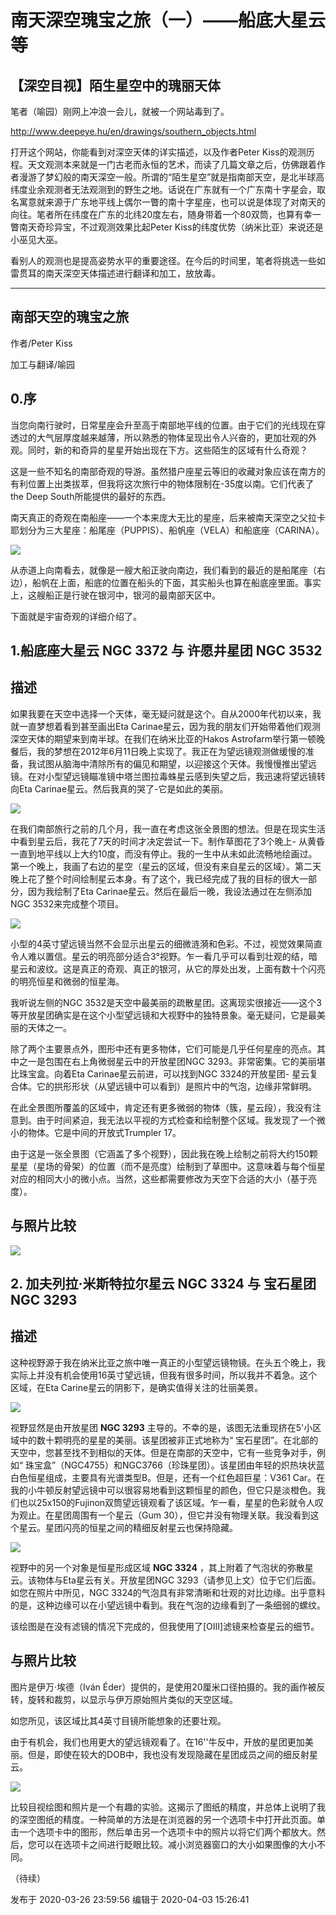 # 南天深空瑰宝之旅（一）——船底大星云等

## 【深空目视】陌生星空中的瑰丽天体

笔者（喻园）刚网上冲浪一会儿，就被一个网站毒到了。

<http://www.deepeye.hu/en/drawings/southern_objects.html>

打开这个网站，你能看到对深空天体的详实描述，以及作者Peter
Kiss的观测历程。天文观测本来就是一门古老而永恒的艺术，而读了几篇文章之后，仿佛跟着作者漫游了梦幻般的南天深空一般。所谓的“陌生星空”就是指南部天空，是北半球高纬度业余观测者无法观测到的野生之地。话说在广东就有一个广东南十字星会，取名寓意就来源于广东地平线上偶尔一瞥的南十字星座，也可以说是体现了对南天的向往。笔者所在纬度在广东的北纬20度左右，随身带着一个80双筒，也算有幸一瞥南天奇珍异宝，不过观测效果比起Peter
Kiss的纬度优势（纳米比亚）来说还是小巫见大巫。

看别人的观测也是提高姿势水平的重要途径。在今后的时间里，笔者将挑选一些如雷贯耳的南天深空天体描述进行翻译和加工，放放毒。

* * *

## 南部天空的瑰宝之旅

作者/Peter Kiss

加工与翻译/喻园

## 0.序

当您向南行驶时，日常星座会升至高于南部地平线的位置。由于它们的光线现在穿透过的大气层厚度越来越薄，所以熟悉的物体呈现出令人兴奋的，更加壮观的外观。同时，新的和奇异的星星开始出现在下方。这些陌生的区域有什么奇观？

这是一些不知名的南部奇观的导游。虽然猎户座星云等旧的收藏对象应该在南方的有利位置上出类拔萃，但我将这次旅行中的物体限制在-35度以南。它们代表了the
Deep South所能提供的最好的东西。

南天真正的奇观在南船座——一个本来庞大无比的星座，后来被南天深空之父拉卡耶划分为三大星座：船尾座（PUPPIS）、船帆座（VELA）和船底座（CARINA）。

  

![](https://pic3.zhimg.com/v2-f220e86e1782b6817fe604f74558e7f5_720w.jpg?source=d16d100b)

  

从赤道上向南看去，就像是一艘大船正驶向南边，我们看到的最近的是船尾座（右边），船帆在上面，船底的位置在船头的下面，其实船头也算在船底座里面。事实上，这艘船正是行驶在银河中，银河的最南部天区中。

下面就是宇宙奇观的详细介绍了。

## 1.船底座大星云 NGC 3372 与 许愿井星团 NGC 3532

## 描述

如果我要在天空中选择一个天体，毫无疑问就是这个。自从2000年代初以来，我就一直梦想着看到甚至画出Eta
Carinae星云，因为我的朋友们开始带着他们观测深空天体的期望来到南半球。在我们在纳米比亚的Hakos
Astrofarm举行第一顿晚餐后，我的梦想在2012年6月11日晚上实现了。我正在为望远镜观测做缓慢的准备，我试图从脑海中清除所有的偏见和期望，以迎接这个天体。我慢慢推出望远镜。在对小型望远镜瞄准镜中塔兰图拉毒蛛星云感到失望之后，我迅速将望远镜转向Eta
Carinae星云。然后我真的哭了-它是如此的美丽。

  

![](https://pic2.zhimg.com/v2-5f453e090335615c128d6f251b75bb8f_720w.jpg?source=d16d100b)

  

在我们南部旅行之前的几个月，我一直在考虑这张全景图的想法。但是在现实生活中看到星云后，我花了7天的时间才决定尝试一下。制作草图花了3个晚上-
从黄昏一直到地平线以上大约10度，而没有停止。我的一生中从未如此流畅地绘画过。第一个晚上，我画了右边的星空（星云的区域，但没有来自星云的区域）。第二天晚上花了整个时间绘制星云本身。有了这个，我已经完成了我的目标的很大一部分，因为我绘制了Eta
Carinae星云。然后在最后一晚，我设法通过在左侧添加NGC 3532来完成整个项目。

  

![](https://pic1.zhimg.com/v2-340e0561119d59eb75f3450afef5834d_720w.jpg?source=d16d100b)

  

小型的4英寸望远镜当然不会显示出星云的细微涟漪和色彩。不过，视觉效果简直令人难以置信。星云的明亮部分适合3°视野。乍一看几乎可以看到壮观的结，暗星云和波纹。这是真正的奇观、真正的银河，从它的厚处出发，上面有数十个闪亮的明亮恒星和微弱的恒星海。

我听说左侧的NGC
3532是天空中最美丽的疏散星团。这离现实很接近——这个3等开放星团确实是在这个小型望远镜和大视野中的独特景象。毫无疑问，它是最美丽的天体之一。

除了两个主要景点外，图形中还有更多物体，它们可能是几乎任何星座的亮点。其中之一是包围在右上角微弱星云中的开放星团NGC
3293。非常密集。它的美丽堪比珠宝盒。向着Eta Carinae星云前进，可以找到NGC 3324的开放星团-
星云复合体。它的拱形形状（从望远镜中可以看到）是照片中的气泡，边缘非常鲜明。

在此全景图所覆盖的区域中，肯定还有更多微弱的物体（簇，星云段），我没有注意到。由于时间紧迫，我无法以平视的方式检查和绘制整个区域。我发现了一个微小的物体。它是中间的开放式Trumpler
17。

由于这是一张全景图（它涵盖了多个视野），因此我在晚上绘制之前将大约150颗星星（星场的骨架）的位置（而不是亮度）绘制到了草图中。这意味着与每个恒星对应的相同大小的微小点。当然，这些都需要修改为天空下合适的大小（基于亮度）。

## 与照片比较

  

![](https://pic2.zhimg.com/v2-3a511d459839ff1edf11b476928d799b_720w.jpg?source=d16d100b)

  

## 2\. 加夫列拉·米斯特拉尔星云 NGC 3324 与 宝石星团 NGC 3293

## 描述

这种视野源于我在纳米比亚之旅中唯一真正的小型望远镜物镜。在头五个晚上，我实际上并没有机会使用16英寸望远镜，但我有很多时间，所以我并不着急。这个区域，在Eta
Carine星云的阴影下，是确实值得关注的壮丽美景。

  

![](https://pic1.zhimg.com/v2-ac2ae1b50b83e01cb50f7c02551fdfc0_720w.jpg?source=d16d100b)

  

视野显然是由开放星团 **NGC 3293** 主导的。不幸的是，该图无法重现挤在5'小区域中的数十颗明亮的星星的美丽。该星团被非正式地称为“
宝石星团”。在北部的天空中，您甚至找不到相似的天体。但是在南部的天空中，它有一些竞争对手，例如“
珠宝盒”（NGC4755）和NGC3766（珍珠星团）。该星团由年轻的炽热块状蓝白色恒星组成，主要具有光谱类型B。但是，还有一个红色超巨星：V361
Car。在我的小牛顿反射望远镜中可以很容易地看到这颗恒星的颜色，但它只是淡橙色。我们也以25x150的Fujinon双筒望远镜观看了该区域。乍一看，星星的色彩就令人叹为观止。在星团周围有一个星云（Gum
30），但它并没有物理关联。我没看到这个星云。星团闪亮的恒星之间的精细反射星云也保持隐藏。

  

![](https://pica.zhimg.com/v2-a4d91e36f92dfb4eba361051a9b7ef1c_720w.jpg?source=d16d100b)

  

  

视野中的另一个对象是恒星形成区域 **NGC 3324** ，其上附着了气泡状的弥散星云。该物体与Eta星云有关。开放星团NGC
3293（请参见上文）位于它们后面。如您在照片中所见，NGC
3324的气泡具有非常清晰和壮观的对比边缘。出乎意料的是，这种边缘可以在小望远镜中看到。我在气泡的边缘看到了一条细弱的螺纹。

该绘图是在没有滤镜的情况下完成的，但我使用了[OIII]滤镜来检查星云的细节。

## 与照片比较

图片是伊万·埃德（Iván Éder）提供的，是使用20厘米口径拍摄的。我的画作被反转，旋转和裁剪，以显示与伊万原始照片类似的天空区域。

如您所见，该区域比其4英寸目镜所能想象的还要壮观。

由于有机会，我们也用更大的望远镜观看了。在16''牛反中，开放的星团更加美丽。但是，即使在较大的DOB中，我也没有发现隐藏在星团成员之间的细反射星云。

  

![](https://pica.zhimg.com/v2-9a79314321987e76db6a64d5a7145fc4_720w.jpg?source=d16d100b)

  

比较目视绘图和照片是一个有趣的实验。这揭示了图纸的精度，并总体上说明了我的深空图纸的精度。一种简单的方法是在浏览器的另一个选项卡中打开此页面。单击一个选项卡中的图形，然后单击另一个选项卡中的照片以将它们两个都放大。然后，您可以在选项卡之间进行眨眼比较。减小浏览器窗口的大小如果图像的大小不同。

  

（待续）

发布于 2020-03-26 23:59:56 编辑于 2020-04-03 15:26:41

